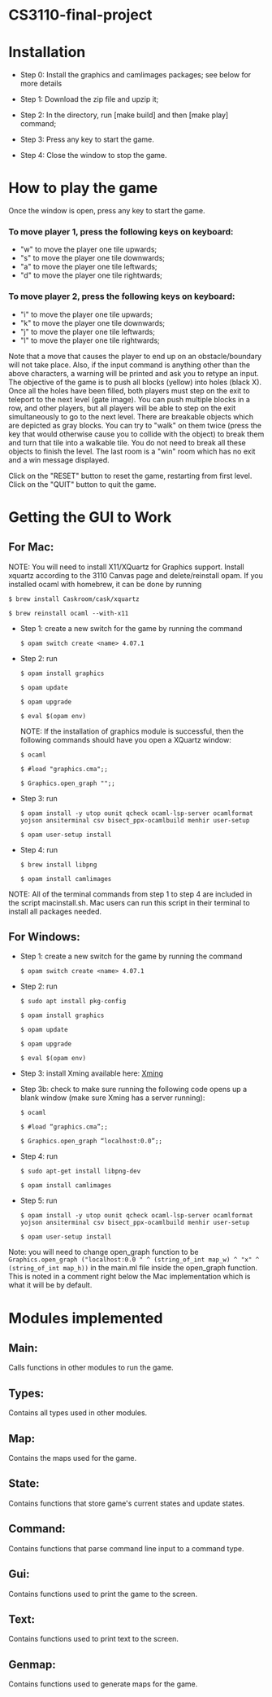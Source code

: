# CS3110-final-project


# Installation
- Step 0: Install the graphics and camlimages packages; see below for more details

- Step 1: Download the zip file and upzip it;

- Step 2: In the directory, run [make build] and then [make play] command;

- Step 3: Press any key to start the game.

- Step 4: Close the window to stop the game. 

# How to play the game
Once the window is open, press any key to start the game.

### To move player 1, press the following keys on keyboard:

 - "w" to move the player one tile upwards;
 - "s" to move the player one tile downwards; 
 - "a" to move the player one tile leftwards; 
 - "d" to move the player one tile rightwards; 

### To move player 2, press the following keys on keyboard:
  
 - "i" to move the player one tile upwards;
 - "k" to move the player one tile downwards; 
 - "j" to move the player one tile leftwards; 
 - "l" to move the player one tile rightwards; 


Note that a move that causes the player to end up on an obstacle/boundary will not take place.
Also, if the input command is anything other than the above characters, a warning will be printed and ask you to retype an input. 
The objective of the game is to push all blocks (yellow) into holes (black X). 
Once all the holes have been filled, both players must step on the exit to teleport to the next level (gate image).
You can push multiple blocks in a row, and other players, but all players will be able to step on the exit simultaneously to go to the next level.
There are breakable objects which are depicted as gray blocks. You can try to "walk" on them twice (press the key that would otherwise cause you to collide with the object) to break them and turn that tile into a walkable tile. You do not need to break all these objects to finish the level.
The last room is a "win" room which has no exit and a win message displayed.

Click on the "RESET" button to reset the game, restarting from first level.
Click on the "QUIT" button to quit the game.

# Getting the GUI to Work
## For Mac:
NOTE: 
You will need to install X11/XQuartz for Graphics support. 
Install xquartz according to the 3110 Canvas page and delete/reinstall opam.
If you installed ocaml with homebrew, it can be done by running

`$ brew install Caskroom/cask/xquartz`

`$ brew reinstall ocaml --with-x11`

- Step 1: create a new switch for the game by running the command 

    `$ opam switch create <name> 4.07.1`

- Step 2: run

    `$ opam install graphics`

    `$ opam update`

    `$ opam upgrade`

    `$ eval $(opam env)`

    NOTE: If the installation of graphics module is successful, then the
    following commands should have you open a XQuartz window:

    `$ ocaml`

    `$ #load "graphics.cma";;`

    `$ Graphics.open_graph "";;`

- Step 3: run 

    `$ opam install -y utop ounit qcheck ocaml-lsp-server ocamlformat yojson ansiterminal csv bisect_ppx-ocamlbuild menhir user-setup`
    
    `$ opam user-setup install`

- Step 4: run 

    `$ brew install libpng`

    `$ opam install camlimages`

NOTE: All of the terminal commands from step 1 to step 4 are included in the script macinstall.sh. Mac users can run this script in their terminal to install all packages needed. 



## For Windows:
- Step 1: create a new switch for the game by running the command 

    `$ opam switch create <name> 4.07.1`

- Step 2: run

    `$ sudo apt install pkg-config`

    `$ opam install graphics`

    `$ opam update`

    `$ opam upgrade`

    `$ eval $(opam env)`  

- Step 3: install Xming available here: [Xming](https://sourceforge.net/projects/xming/)

- Step 3b: check to make sure running the following code opens up a blank window (make sure Xming has a server running):

    `$ ocaml`
    
    `$ #load “graphics.cma”;;`

    `$ Graphics.open_graph “localhost:0.0”;;`

- Step 4: run

    `$ sudo apt-get install libpng-dev`
    
    `$ opam install camlimages`
    
- Step 5: run 

    `$ opam install -y utop ounit qcheck ocaml-lsp-server ocamlformat yojson ansiterminal csv bisect_ppx-ocamlbuild menhir user-setup`
    
    `$ opam user-setup install`

Note: you will need to change open_graph function to be 
`Graphics.open_graph ("localhost:0.0 " ^ (string_of_int map_w) ^ "x" ^ (string_of_int map_h))` 
in the main.ml file inside the open_graph function. This is noted in a comment 
right below the Mac implementation which is what it will be by default.


# Modules implemented
## Main:
Calls functions in other modules to run the game.

## Types: 
Contains all types used in other modules.

## Map:
Contains the maps used for the game.

## State:
Contains functions that store game's current states and update states.

## Command:
Contains functions that parse command line input to a command type.

## Gui:
Contains functions used to print the game to the screen.

## Text:
Contains functions used to print text to the screen.

## Genmap:
Contains functions used to generate maps for the game.


